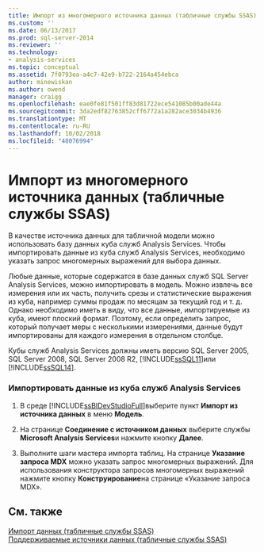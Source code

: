 ```yaml
---
title: Импорт из многомерного источника данных (табличные службы SSAS) | Документация Майкрософт
ms.custom: ''
ms.date: 06/13/2017
ms.prod: sql-server-2014
ms.reviewer: ''
ms.technology:
- analysis-services
ms.topic: conceptual
ms.assetid: 7f0793ea-a4c7-42e9-b722-2164a454ebca
author: minewiskan
ms.author: owend
manager: craigg
ms.openlocfilehash: eae0fe81f501ff83d81722ece541085b00ade44a
ms.sourcegitcommit: 3da2edf82763852cff6772a1a282ace3034b4936
ms.translationtype: MT
ms.contentlocale: ru-RU
ms.lasthandoff: 10/02/2018
ms.locfileid: "48076994"
---
```

# <a name="import-from-a-multidimensional-data-source-ssas-tabular"></a>Импорт из многомерного источника данных (табличные службы SSAS)
  В качестве источника данных для табличной модели можно использовать базу данных куба служб Analysis Services. Чтобы импортировать данные из куба служб Analysis Services, необходимо указать запрос многомерных выражений для выбора данных.  
  
 Любые данные, которые содержатся в базе данных служб SQL Server Analysis Services, можно импортировать в модель. Можно извлечь все измерения или их часть, получить срезы и статистические выражения из куба, например суммы продаж по месяцам за текущий год и т. д. Однако необходимо иметь в виду, что все данные, импортируемые из куба, имеют плоский формат. Поэтому, если определить запрос, который получает меры с несколькими измерениями, данные будут импортированы для каждого измерения в отдельном столбце.  
  
 Кубы служб Analysis Services должны иметь версию SQL Server 2005, SQL Server 2008, SQL Server 2008 R2, [!INCLUDE[ssSQL11](../includes/sssql11-md.md)]или [!INCLUDE[ssSQL14](../includes/sssql14-md.md)].  
  
### <a name="to-import-data-from-an-analysis-services-cube"></a>Импортировать данные из куба служб Analysis Services  
  
1.  В среде [!INCLUDE[ssBIDevStudioFull](../includes/ssbidevstudiofull-md.md)]выберите пункт **Импорт из источника данных** в меню **Модель**.  
  
2.  На странице **Соединение с источником данных** выберите службы **Microsoft Analysis Services**и нажмите кнопку **Далее**.  
  
3.  Выполните шаги мастера импорта таблиц. На странице **Указание запроса MDX** можно указать запрос многомерных выражений. Для использования конструктора запросов многомерных выражений нажмите кнопку **Конструирование**на странице «Указание запроса MDX».  
  
## <a name="see-also"></a>См. также  
 [Импорт данных &#40;табличные службы SSAS&#41;](import-data-ssas-tabular.md)   
 [Поддерживаемые источники данных &#40;табличные службы SSAS&#41;](tabular-models/data-sources-supported-ssas-tabular.md)  
  
  
